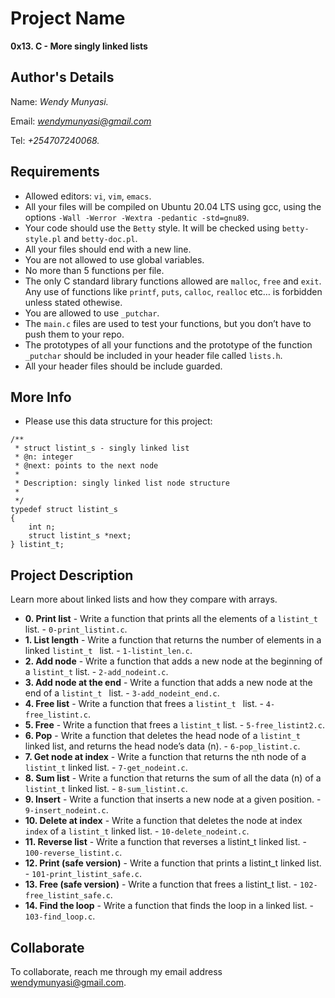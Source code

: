 # Project Name
**0x13. C - More singly linked lists**

## Author's Details
Name: *Wendy Munyasi.*

Email: *wendymunyasi@gmail.com*

Tel: *+254707240068.*

##  Requirements
*   Allowed editors: `vi`, `vim`, `emacs`.
*   All your files will be compiled on Ubuntu 20.04 LTS using gcc, using the options `-Wall -Werror -Wextra -pedantic -std=gnu89`.
*   Your code should use the `Betty` style. It will be checked using `betty-style.pl` and `betty-doc.pl`.
*   All your files should end with a new line.
*   You are not allowed to use global variables.
*   No more than 5 functions per file.
*   The only C standard library functions allowed are `malloc`, `free` and `exit`. Any use of functions like `printf`, `puts`, `calloc`, `realloc` etc… is forbidden unless stated othewise.
*   You are allowed to use `_putchar`.
*   The `main.c` files are used to test your functions, but you don’t have to push them to your repo.
*   The prototypes of all your functions and the prototype of the function `_putchar` should be included in your header file called `lists.h`.
*   All your header files should be include guarded.

##  More Info
*   Please use this data structure for this project:
```
/**
 * struct listint_s - singly linked list
 * @n: integer
 * @next: points to the next node
 *
 * Description: singly linked list node structure
 * 
 */
typedef struct listint_s
{
    int n;
    struct listint_s *next;
} listint_t;
```


## Project Description
Learn more about linked lists and how they compare with arrays.

* **0. Print list** - Write a function that prints all the elements of a `listint_t` list. - `0-print_listint.c`.
* **1. List length** - Write a function that returns the number of elements in a linked `listint_t ` list. - `1-listint_len.c`.
* **2. Add node** - Write a function that adds a new node at the beginning  of a `listint_t` list. - `2-add_nodeint.c`.
* **3. Add node at the end** - Write a function that adds a new node at the end of a `listint_t ` list. - `3-add_nodeint_end.c`.
* **4. Free list** - Write a function that frees a `listint_t ` list. - `4-free_listint.c`.
* **5. Free** - Write a function that frees a `listint_t` list. - `5-free_listint2.c`.
* **6. Pop** - Write a function that deletes the head node of a `listint_t` linked list, and returns the head node’s data (n). - `6-pop_listint.c`.
* **7. Get node at index** - Write a function that returns the nth node of a `listint_t` linked list. - `7-get_nodeint.c`.
* **8. Sum list** - Write a function that returns the sum of all the data (n) of a `listint_t` linked list. - `8-sum_listint.c`.
* **9. Insert** - Write a function that inserts a new node at a given position. - `9-insert_nodeint.c`.
* **10. Delete at index** - Write a function that deletes the node at index `index` of a `listint_t` linked list. - `10-delete_nodeint.c`.
* **11. Reverse list** - Write a function that reverses a listint_t linked list. - `100-reverse_listint.c`.
* **12. Print (safe version)** - Write a function that prints a listint_t linked list. - `101-print_listint_safe.c`.
* **13. Free (safe version)** - Write a function that frees a listint_t list. - `102-free_listint_safe.c`.
* **14. Find the loop** - Write a function that finds the loop in a linked list. - `103-find_loop.c`.


## Collaborate

To collaborate, reach me through my email address wendymunyasi@gmail.com.
